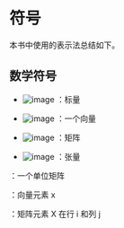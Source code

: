 # 符号
本书中使用的表示法总结如下。

## 数学符号

* ![image](https://latex.codecogs.com/png.latex?^{x}) ：标量

* ![image](https://latex.codecogs.com/png.latex?\fn_jvn&space;x) ：一个向量

* ![image](https://latex.codecogs.com/png.latex?\fn_jvn&space;X) ：矩阵

* ![image](https://latex.codecogs.com/png.latex?\fn_jvn&space;I) ：张量

 ：一个单位矩阵

 ：向量元素  x 

 ：矩阵元素  X  在行  i  和列  j
